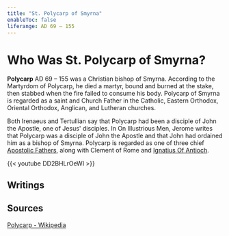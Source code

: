 ```yaml
---
title: "St. Polycarp of Smyrna"
enableToc: false
liferange: AD 69 – 155
---
```

# Who Was St. Polycarp of Smyrna?
**Polycarp** AD 69 – 155 was a Christian bishop of Smyrna. According to the Martyrdom of Polycarp, he died a martyr, bound and burned at the stake, then stabbed when the fire failed to consume his body. Polycarp of Smyrna is regarded as a saint and Church Father in the Catholic, Eastern Orthodox, Oriental Orthodox, Anglican, and Lutheran churches.

Both Irenaeus and Tertullian say that Polycarp had been a disciple of John the Apostle, one of Jesus' disciples. In On Illustrious Men, Jerome writes that Polycarp was a disciple of John the Apostle and that John had ordained him as a bishop of Smyrna. Polycarp is regarded as one of three chief [Apostolic Fathers](../apostolic-fathers), along with Clement of Rome and [Ignatius Of Antioch](apostolic%20fathers/Ignatius%20Of%20Antioch).


{{< youtube DD2BHLrOeWI >}}


## Writings

## Sources
[Polycarp - Wikipedia](https://en.wikipedia.org/wiki/Polycarp)
